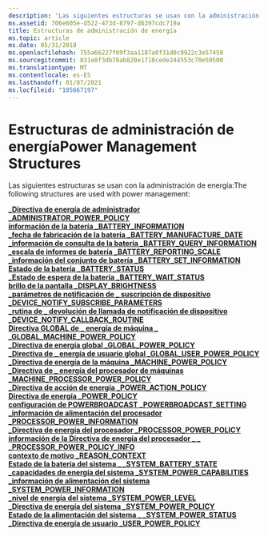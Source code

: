 ```yaml
---
description: 'Las siguientes estructuras se usan con la administración de energía:'
ms.assetid: 706e605e-d522-473d-8797-d6397cdc719a
title: Estructuras de administración de energía
ms.topic: article
ms.date: 05/31/2018
ms.openlocfilehash: 755a66227f09f3aa1187a0f31d0c9922c3e57458
ms.sourcegitcommit: 831e8f3db78ab820e1710cede244553c70e50500
ms.translationtype: MT
ms.contentlocale: es-ES
ms.lasthandoff: 01/07/2021
ms.locfileid: "105667197"
---
```

# <a name="power-management-structures"></a><span data-ttu-id="804be-103">Estructuras de administración de energía</span><span class="sxs-lookup"><span data-stu-id="804be-103">Power Management Structures</span></span>

<span data-ttu-id="804be-104">Las siguientes estructuras se usan con la administración de energía:</span><span class="sxs-lookup"><span data-stu-id="804be-104">The following structures are used with power management:</span></span>

<dl>

[<span data-ttu-id="804be-105">**\_Directiva de energía de administrador \_**</span><span class="sxs-lookup"><span data-stu-id="804be-105">**ADMINISTRATOR\_POWER\_POLICY**</span></span>](/windows/desktop/api/WinNT/ns-winnt-administrator_power_policy)  
[<span data-ttu-id="804be-106">**información de la batería \_**</span><span class="sxs-lookup"><span data-stu-id="804be-106">**BATTERY\_INFORMATION**</span></span>](battery-information-str.md)  
[<span data-ttu-id="804be-107">**\_fecha de fabricación de la batería \_**</span><span class="sxs-lookup"><span data-stu-id="804be-107">**BATTERY\_MANUFACTURE\_DATE**</span></span>](battery-manufacture-date-str.md)  
[<span data-ttu-id="804be-108">**\_información de consulta de la batería \_**</span><span class="sxs-lookup"><span data-stu-id="804be-108">**BATTERY\_QUERY\_INFORMATION**</span></span>](battery-query-information-str.md)  
[<span data-ttu-id="804be-109">**\_escala de informes de batería \_**</span><span class="sxs-lookup"><span data-stu-id="804be-109">**BATTERY\_REPORTING\_SCALE**</span></span>](/windows/desktop/api/WinNT/ns-winnt-battery_reporting_scale)  
[<span data-ttu-id="804be-110">**\_información del conjunto de batería \_**</span><span class="sxs-lookup"><span data-stu-id="804be-110">**BATTERY\_SET\_INFORMATION**</span></span>](battery-set-information-str.md)  
[<span data-ttu-id="804be-111">**Estado de la batería \_**</span><span class="sxs-lookup"><span data-stu-id="804be-111">**BATTERY\_STATUS**</span></span>](battery-status-str.md)  
[<span data-ttu-id="804be-112">**\_Estado de espera de la batería \_**</span><span class="sxs-lookup"><span data-stu-id="804be-112">**BATTERY\_WAIT\_STATUS**</span></span>](battery-wait-status-str.md)  
<span data-ttu-id="804be-113">[**brillo de la pantalla \_**](/previous-versions/windows/desktop/legacy/aa372686(v=vs.85))</span><span class="sxs-lookup"><span data-stu-id="804be-113">[**DISPLAY\_BRIGHTNESS**](/previous-versions/windows/desktop/legacy/aa372686(v=vs.85))</span></span>  
[<span data-ttu-id="804be-114">**\_parámetros de notificación de \_ suscripción de dispositivo \_**</span><span class="sxs-lookup"><span data-stu-id="804be-114">**DEVICE\_NOTIFY\_SUBSCRIBE\_PARAMETERS**</span></span>](/windows/desktop/api/Powrprof/ns-powrprof-device_notify_subscribe_parameters)  
[<span data-ttu-id="804be-115">**\_rutina de \_ devolución de llamada de notificación de dispositivo \_**</span><span class="sxs-lookup"><span data-stu-id="804be-115">**DEVICE\_NOTIFY\_CALLBACK\_ROUTINE**</span></span>](/windows/desktop/api/Powrprof/nc-powrprof-device_notify_callback_routine)  
[<span data-ttu-id="804be-116">**Directiva GLOBAL de \_ energía de máquina \_ \_**</span><span class="sxs-lookup"><span data-stu-id="804be-116">**GLOBAL\_MACHINE\_POWER\_POLICY**</span></span>](/windows/desktop/api/PowrProf/ns-powrprof-global_machine_power_policy)  
[<span data-ttu-id="804be-117">**\_Directiva de energía global \_**</span><span class="sxs-lookup"><span data-stu-id="804be-117">**GLOBAL\_POWER\_POLICY**</span></span>](/windows/desktop/api/PowrProf/ns-powrprof-global_power_policy)  
[<span data-ttu-id="804be-118">**\_Directiva de \_ energía de usuario global \_**</span><span class="sxs-lookup"><span data-stu-id="804be-118">**GLOBAL\_USER\_POWER\_POLICY**</span></span>](/windows/desktop/api/PowrProf/ns-powrprof-global_user_power_policy)  
[<span data-ttu-id="804be-119">**\_Directiva de energía de la máquina \_**</span><span class="sxs-lookup"><span data-stu-id="804be-119">**MACHINE\_POWER\_POLICY**</span></span>](/windows/desktop/api/PowrProf/ns-powrprof-machine_power_policy)  
[<span data-ttu-id="804be-120">**\_Directiva de \_ energía del procesador de máquinas \_**</span><span class="sxs-lookup"><span data-stu-id="804be-120">**MACHINE\_PROCESSOR\_POWER\_POLICY**</span></span>](/windows/desktop/api/PowrProf/ns-powrprof-machine_processor_power_policy)  
[<span data-ttu-id="804be-121">**\_Directiva de acción de energía \_**</span><span class="sxs-lookup"><span data-stu-id="804be-121">**POWER\_ACTION\_POLICY**</span></span>](/windows/desktop/api/WinNT/ns-winnt-power_action_policy)  
[<span data-ttu-id="804be-122">**Directiva de energía \_**</span><span class="sxs-lookup"><span data-stu-id="804be-122">**POWER\_POLICY**</span></span>](/windows/desktop/api/PowrProf/ns-powrprof-power_policy)  
[<span data-ttu-id="804be-123">**configuración de POWERBROADCAST \_**</span><span class="sxs-lookup"><span data-stu-id="804be-123">**POWERBROADCAST\_SETTING**</span></span>](/windows/desktop/api/WinUser/ns-winuser-powerbroadcast_setting)  
[<span data-ttu-id="804be-124">**\_información de alimentación del procesador \_**</span><span class="sxs-lookup"><span data-stu-id="804be-124">**PROCESSOR\_POWER\_INFORMATION**</span></span>](processor-power-information-str.md)  
[<span data-ttu-id="804be-125">**\_Directiva de energía del procesador \_**</span><span class="sxs-lookup"><span data-stu-id="804be-125">**PROCESSOR\_POWER\_POLICY**</span></span>](/windows/desktop/api/WinNT/ns-winnt-processor_power_policy)  
[<span data-ttu-id="804be-126">**información de la Directiva de energía del procesador \_ \_ \_**</span><span class="sxs-lookup"><span data-stu-id="804be-126">**PROCESSOR\_POWER\_POLICY\_INFO**</span></span>](/windows/desktop/api/WinNT/ns-winnt-processor_power_policy_info)  
[<span data-ttu-id="804be-127">**contexto de motivo \_**</span><span class="sxs-lookup"><span data-stu-id="804be-127">**REASON\_CONTEXT**</span></span>](/windows/desktop/api/MinWinBase/ns-minwinbase-reason_context)  
[<span data-ttu-id="804be-128">**Estado de la batería del sistema \_ \_**</span><span class="sxs-lookup"><span data-stu-id="804be-128">**SYSTEM\_BATTERY\_STATE**</span></span>](/windows/desktop/api/WinNT/ns-winnt-system_battery_state)  
[<span data-ttu-id="804be-129">**\_capacidades de energía del sistema \_**</span><span class="sxs-lookup"><span data-stu-id="804be-129">**SYSTEM\_POWER\_CAPABILITIES**</span></span>](/windows/desktop/api/WinNT/ns-winnt-system_power_capabilities)  
[<span data-ttu-id="804be-130">**\_información de alimentación del sistema \_**</span><span class="sxs-lookup"><span data-stu-id="804be-130">**SYSTEM\_POWER\_INFORMATION**</span></span>](system-power-information-str.md)  
[<span data-ttu-id="804be-131">**\_nivel de energía del sistema \_**</span><span class="sxs-lookup"><span data-stu-id="804be-131">**SYSTEM\_POWER\_LEVEL**</span></span>](/windows/desktop/api/WinNT/ns-winnt-system_power_level)  
[<span data-ttu-id="804be-132">**\_Directiva de energía del sistema \_**</span><span class="sxs-lookup"><span data-stu-id="804be-132">**SYSTEM\_POWER\_POLICY**</span></span>](/windows/desktop/api/WinNT/ns-winnt-system_power_policy)  
[<span data-ttu-id="804be-133">**Estado de la alimentación del sistema \_ \_**</span><span class="sxs-lookup"><span data-stu-id="804be-133">**SYSTEM\_POWER\_STATUS**</span></span>](/windows/desktop/api/Winbase/ns-winbase-system_power_status)  
[<span data-ttu-id="804be-134">**\_Directiva de energía de usuario \_**</span><span class="sxs-lookup"><span data-stu-id="804be-134">**USER\_POWER\_POLICY**</span></span>](/windows/desktop/api/PowrProf/ns-powrprof-user_power_policy)  
</dl>

 

 

